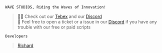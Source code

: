 ```
WAVE STUDIOS, Riding the Waves of Innovation!
```
  
> 🙋‍♀️ Check out our [Tebex](https://wave-studios.tebex.io/) and our [Discord](https://discord.gg/Vcwr7KUEMm)  
> 🥰 Feel free to open a ticket or a issue in our [Discord](https://discord.gg/Vcwr7KUEMm) if you have any trouble with our free or paid scripts
```
Developers
```
> [Richard](https://github.com/richardportugal)
